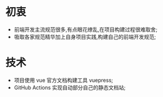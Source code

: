 # 初衷
* 前端开发主流规范很多,有点眼花缭乱,在项目构建过程很难取舍;
* 吸取各家规范精华加上自身项目实践,构建自己的前端开发规范;

# 技术
* 项目使用 vue 官方文档构建工具 vuepress;
*  GitHub Actions  实现自动部分自己的静态文档站;